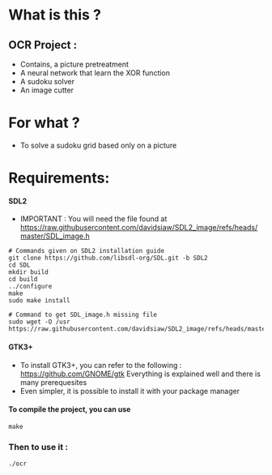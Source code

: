 # What is this ?
## OCR Project :
- Contains, a picture pretreatment
- A neural network that learn the XOR function
- A sudoku solver
- An image cutter

# For what ?
- To solve a sudoku grid based only on a picture

# Requirements:
#### SDL2
- IMPORTANT : You will need the file found at https://raw.githubusercontent.com/davidsiaw/SDL2_image/refs/heads/master/SDL_image.h
```shell
# Commands given on SDL2 installation guide
git clone https://github.com/libsdl-org/SDL.git -b SDL2
cd SDL
mkdir build
cd build
../configure
make
sudo make install

# Command to get SDL_image.h missing file
sudo wget -O /usr https://raw.githubusercontent.com/davidsiaw/SDL2_image/refs/heads/master/SDL_image.h
```

#### GTK3+
- To install GTK3+, you can refer to the following : https://github.com/GNOME/gtk
Everything is explained well and there is many prerequesites
- Even simpler, it is possible to install it with your package manager

#### To compile the project, you can use
```shell
make
```

### Then to use it :
```shell
./ocr
```

